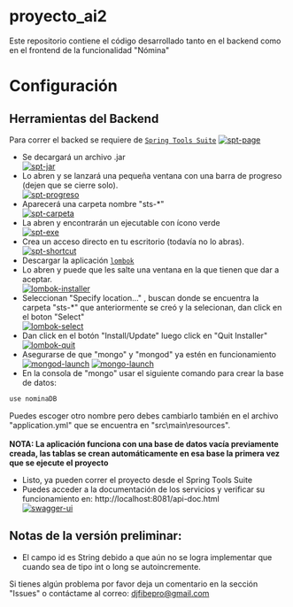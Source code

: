 # proyecto_ai2
Este repositorio contiene el código desarrollado tanto en el backend como en el frontend de la funcionalidad "Nómina"

# Configuración
## Herramientas del Backend
Para correr el backed se requiere de [`Spring Tools Suite`](https://spring.io/tools)
<a href="https://ibb.co/tBFDRk2"><img src="https://i.ibb.co/Y2whgYd/image.png" alt="spt-page" border="0"></a><br>
- Se decargará un archivo .jar <br>
<a href="https://ibb.co/T25hr7B"><img src="https://i.ibb.co/r0JyvzG/image.png" alt="spt-jar" border="0"></a><br>
- Lo abren y se lanzará una pequeña ventana con una barra de progreso (dejen que se cierre solo). <br>
<a href="https://ibb.co/MpszTq9"><img src="https://i.ibb.co/S0PkTqJ/image.png" alt="spt-progreso" border="0"></a><br>
- Aparecerá una carpeta nombre "sts-*" <br>
<a href="https://ibb.co/X3WY9X7"><img src="https://i.ibb.co/LJ0NMSx/image.png" alt="spt-carpeta" border="0"></a><br>
- La abren y encontrarán un ejecutable con ícono verde <br>
<a href="https://ibb.co/3fqmgpg"><img src="https://i.ibb.co/TKSM949/image.png" alt="spt-exe" border="0"></a><br>
- Crea un acceso directo en tu escritorio (todavía no lo abras). <br>
<a href="https://ibb.co/WD7rD8f"><img src="https://i.ibb.co/3fVxf6c/image.png" alt="spt-shortcut" border="0"></a><br>
- Descargar la aplicación [`lombok`](https://projectlombok.org/download) <br>
- Lo abren y puede que les salte una ventana en la que tienen que dar a aceptar. <br>
<a href="https://ibb.co/7gqRNcy"><img src="https://i.ibb.co/HNjxpvg/image.png" alt="lombok-installer" border="0"></a><br>
- Seleccionan "Specify location..." , buscan donde se encuentra la carpeta "sts-*" que anteriormente se creó y la selecionan, dan click en el boton "Select" <br>
<a href="https://ibb.co/PNL6wGZ"><img src="https://i.ibb.co/xDk7JqS/image.png" alt="lombok-select" border="0"></a><br>
- Dan click en el botón "Install/Update" luego click en "Quit Installer" <br>
<a href="https://ibb.co/XSBQbf3"><img src="https://i.ibb.co/Wg9h6NP/image.png" alt="lombok-quit" border="0"></a><br>
- Asegurarse de que "mongo" y "mongod" ya estén en funcionamiento <br>
<a href="https://ibb.co/QnWHvhN"><img src="https://i.ibb.co/d6Np4X2/image.png" alt="mongod-launch" border="0"></a>
<a href="https://ibb.co/hmXQJsQ"><img src="https://i.ibb.co/W2D84n8/image.png" alt="mongo-launch" border="0"></a>
- En la consola de "mongo" usar el siguiente comando para crear la base de datos:
```bash
use nominaDB
```
Puedes escoger otro nombre pero debes cambiarlo también en el archivo "application.yml" que se encuentra en "src\main\resources".<br><br>
**NOTA: La aplicación funciona con una base de datos vacía previamente creada, las tablas se crean automáticamente en esa base la primera vez que se ejecute el proyecto**
- Listo, ya pueden correr el proyecto desde el Spring Tools Suite
- Puedes acceder a la documentación de los servicios y verificar su funcionamiento en: http://localhost:8081/api-doc.html <br>
<a href="https://ibb.co/C0hzC7F"><img src="https://i.ibb.co/mz6GZq7/image.png" alt="swagger-ui" border="0"></a>

## Notas de la versión preliminar: 
- El campo id es String debido a que aún no se logra implementar que cuando sea de tipo int o long se autoincremente.

Si tienes algún problema por favor deja un comentario en la sección "Issues" o contáctame al correo: djfibepro@gmail.com 


